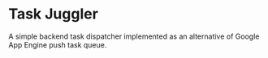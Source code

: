 # Task Juggler
A simple backend task dispatcher implemented as an alternative of Google App Engine push task queue.
